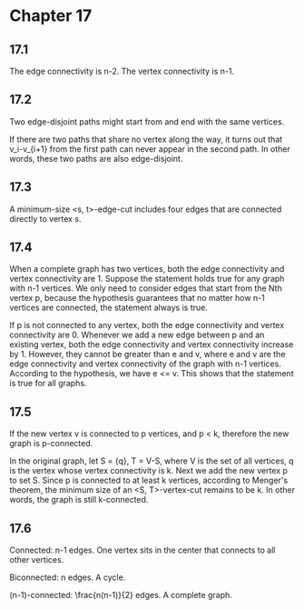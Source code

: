# Chapter 17

## 17.1

The edge connectivity is n-2. The vertex connectivity is n-1.

## 17.2

Two edge-disjoint paths might start from and end with the same vertices.

If there are two paths that share no vertex along the way, it turns out that v_i-v_{i+1} from the first path can never appear in the second path. In other words, these two paths are also edge-disjoint.

## 17.3

A minimum-size <s, t>-edge-cut includes four edges that are connected directly to vertex s.

## 17.4

When a complete graph has two vertices, both the edge connectivity and vertex connectivity are 1. Suppose the statement holds true for any graph with n-1 vertices. We only need to consider edges that start from the Nth vertex p, because the hypothesis guarantees that no matter how n-1 vertices are connected, the statement always is true.

If p is not connected to any vertex, both the edge connectivity and vertex connectivity are 0. Whenever we add a new edge between p and an existing vertex, both the edge connectivity and vertex connectivity increase by 1. However, they cannot be greater than e and v, where e and v are the edge connectivity and vertex connectivity of the graph with n-1 vertices. According to the hypothesis, we have e <= v. This shows that the statement is true for all graphs.

## 17.5

If the new vertex v is connected to p vertices, and p < k, therefore the new graph is p-connected.

In the original graph, let S = {q}, T = V-S, where V is the set of all vertices, q is the vertex whose vertex connectivity is k. Next we add the new vertex p to set S. Since p is connected to at least k vertices, according to Menger's theorem, the minimum size of an <S, T>-vertex-cut remains to be k. In other words, the graph is still k-connected.

## 17.6

Connected: n-1 edges. One vertex sits in the center that connects to all other vertices.

Biconnected: n edges. A cycle.

(n-1)-connected: \frac{n(n-1)}{2} edges. A complete graph.
